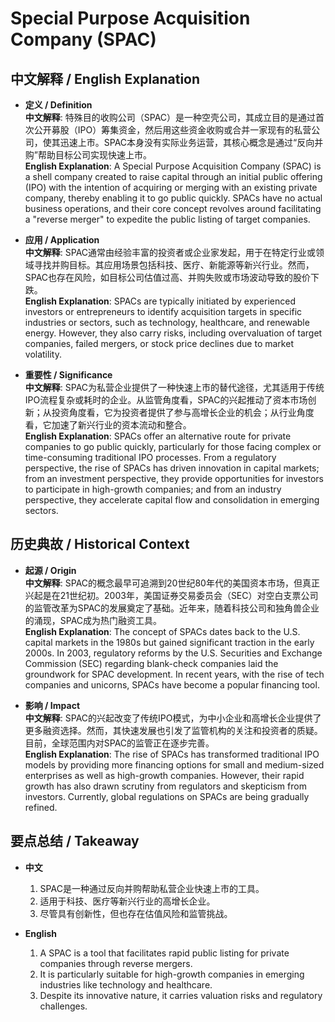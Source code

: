 # Special Purpose Acquisition Company (SPAC)

## 中文解释 / English Explanation

* **定义 / Definition**  
  **中文解释**: 特殊目的收购公司（SPAC）是一种空壳公司，其成立目的是通过首次公开募股（IPO）筹集资金，然后用这些资金收购或合并一家现有的私营公司，使其迅速上市。SPAC本身没有实际业务运营，其核心概念是通过“反向并购”帮助目标公司实现快速上市。  
  **English Explanation**: A Special Purpose Acquisition Company (SPAC) is a shell company created to raise capital through an initial public offering (IPO) with the intention of acquiring or merging with an existing private company, thereby enabling it to go public quickly. SPACs have no actual business operations, and their core concept revolves around facilitating a "reverse merger" to expedite the public listing of target companies.

* **应用 / Application**  
  **中文解释**: SPAC通常由经验丰富的投资者或企业家发起，用于在特定行业或领域寻找并购目标。其应用场景包括科技、医疗、新能源等新兴行业。然而，SPAC也存在风险，如目标公司估值过高、并购失败或市场波动导致的股价下跌。  
  **English Explanation**: SPACs are typically initiated by experienced investors or entrepreneurs to identify acquisition targets in specific industries or sectors, such as technology, healthcare, and renewable energy. However, they also carry risks, including overvaluation of target companies, failed mergers, or stock price declines due to market volatility.

* **重要性 / Significance**  
  **中文解释**: SPAC为私营企业提供了一种快速上市的替代途径，尤其适用于传统IPO流程复杂或耗时的企业。从监管角度看，SPAC的兴起推动了资本市场创新；从投资角度看，它为投资者提供了参与高增长企业的机会；从行业角度看，它加速了新兴行业的资本流动和整合。  
  **English Explanation**: SPACs offer an alternative route for private companies to go public quickly, particularly for those facing complex or time-consuming traditional IPO processes. From a regulatory perspective, the rise of SPACs has driven innovation in capital markets; from an investment perspective, they provide opportunities for investors to participate in high-growth companies; and from an industry perspective, they accelerate capital flow and consolidation in emerging sectors.

## 历史典故 / Historical Context

* **起源 / Origin**  
  **中文解释**: SPAC的概念最早可追溯到20世纪80年代的美国资本市场，但真正兴起是在21世纪初。2003年，美国证券交易委员会（SEC）对空白支票公司的监管改革为SPAC的发展奠定了基础。近年来，随着科技公司和独角兽企业的涌现，SPAC成为热门融资工具。  
  **English Explanation**: The concept of SPACs dates back to the U.S. capital markets in the 1980s but gained significant traction in the early 2000s. In 2003, regulatory reforms by the U.S. Securities and Exchange Commission (SEC) regarding blank-check companies laid the groundwork for SPAC development. In recent years, with the rise of tech companies and unicorns, SPACs have become a popular financing tool.

* **影响 / Impact**  
  **中文解释**: SPAC的兴起改变了传统IPO模式，为中小企业和高增长企业提供了更多融资选择。然而，其快速发展也引发了监管机构的关注和投资者的质疑。目前，全球范围内对SPAC的监管正在逐步完善。  
  **English Explanation**: The rise of SPACs has transformed traditional IPO models by providing more financing options for small and medium-sized enterprises as well as high-growth companies. However, their rapid growth has also drawn scrutiny from regulators and skepticism from investors. Currently, global regulations on SPACs are being gradually refined.

## 要点总结 / Takeaway

* **中文**  
  1. SPAC是一种通过反向并购帮助私营企业快速上市的工具。
  2. 适用于科技、医疗等新兴行业的高增长企业。
  3. 尽管具有创新性，但也存在估值风险和监管挑战。

* **English**  
  1. A SPAC is a tool that facilitates rapid public listing for private companies through reverse mergers.
  2. It is particularly suitable for high-growth companies in emerging industries like technology and healthcare.
  3. Despite its innovative nature, it carries valuation risks and regulatory challenges.